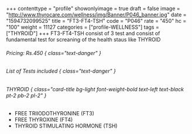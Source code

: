 +++
contenttype = "profile"
showonlyimage = true
draft = false
image = "http://www.thyrocare.com/wellness/img/Banner/P046_banner.jpg"
date = "1594732099525"
title = "FT3-FT4-TSH"
code = "P046"
rate = "450"
hc = "100"
weight = 11127
categories = ["profile-WELLNESS"]
tags = ["THYROID"]
+++
FT3-FT4-TSH consist of 3 test and consist of fundamental test for screaning of the health staus like THYROID
<!--more-->
###### Pricing: Rs.450 { class="text-danger" }

###### List of Tests included { class="text-danger" }

###### THYROID { class="card-title bg-light font-weight-bold text-left text-black pt-2 pb-2 pl-2" } 
* FREE TRIIODOTHYRONINE (FT3)
* FREE THYROXINE (FT4)
* THYROID STIMULATING HORMONE (TSH)
